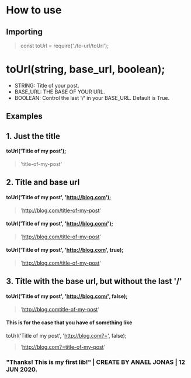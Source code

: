 # How to use

## Importing

> const toUrl = require('./to-url/toUrl');

# toUrl(string, base_url, boolean);

- STRING: Title of your post.
- BASE_URL: THE BASE OF YOUR URL.
- BOOLEAN: Control the last '/' in your BASE_URL. Default is True.

## Examples

## 1. Just the title

#### toUrl('Title of my post');
> 'title-of-my-post'

## 2. Title and base url

#### toUrl('Title of my post', 'http://blog.com');
> 'http://blog.com/title-of-my-post'

#### toUrl('Title of my post', 'http://blog.com/');
> 'http://blog.com/title-of-my-post'

#### toUrl('Title of my post', 'http://blog.com', true);
> 'http://blog.com/title-of-my-post'

## 3. Title with the base url, but without the last '/'

#### toUrl('Title of my post', 'http://blog.com/', false);
> 'http://blog.comtitle-of-my-post'

#### This is for the case that you have of something like

toUrl('Title of my post', 'http://blog.com?=', false);
> 'http://blog.com?=title-of-my-post'

### "Thanks! This is my first lib!" | CREATE BY ANAEL JONAS | 12 JUN 2020.